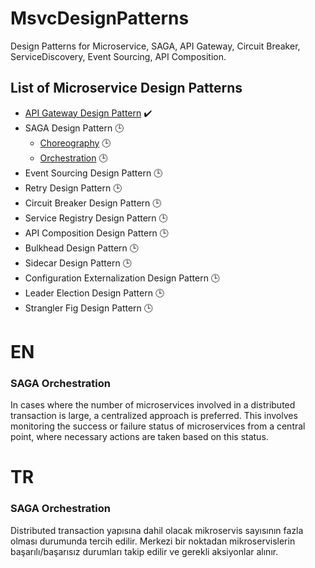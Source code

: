 # MsvcDesignPatterns
Design Patterns for Microservice, SAGA, API Gateway, Circuit Breaker, ServiceDiscovery, Event Sourcing, API Composition.

## List of Microservice Design Patterns
- [API Gateway Design Pattern](ApiGateway) ✔️
- SAGA Design Pattern 🕒
  - [Choreography](SagaChoreography) 🕒
  - [Orchestration](SagaOrchestration) 🕒
- Event Sourcing Design Pattern 🕒
- Retry Design Pattern 🕒
- Circuit Breaker Design Pattern 🕒
- Service Registry Design Pattern 🕒
- API Composition Design Pattern 🕒
- Bulkhead Design Pattern 🕒
- Sidecar Design Pattern 🕒
- Configuration Externalization Design Pattern 🕒
- Leader Election Design Pattern 🕒
- Strangler Fig Design Pattern 🕒


# EN
### SAGA Orchestration
In cases where the number of microservices involved in a distributed transaction is large, a centralized approach is preferred.
This involves monitoring the success or failure status of microservices from a central point, 
where necessary actions are taken based on this status.


# TR
### SAGA Orchestration
Distributed transaction yapısına dahil olacak mikroservis sayısının fazla olması durumunda tercih edilir.
Merkezi bir noktadan mikroservislerin başarılı/başarısız durumları takip edilir ve gerekli aksiyonlar alınır.